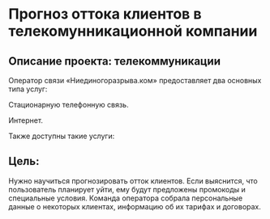 # Прогноз оттока клиентов в телекомунникационной компании
## Описание проекта: телекоммуникации
Оператор связи «Ниединогоразрыва.ком» предоставляет два основных типа услуг:

Стационарную телефонную связь. 

Интернет. 

Также доступны такие услуги:
## Цель:
Нужно научиться прогнозировать отток клиентов. Если выяснится, что пользователь планирует уйти, ему будут предложены промокоды и специальные условия. Команда оператора собрала персональные данные о некоторых клиентах, информацию об их тарифах и договорах.

